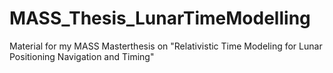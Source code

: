 # MASS_Thesis_LunarTimeModelling
Material for my MASS Masterthesis on "Relativistic Time Modeling for Lunar Positioning Navigation and Timing"
